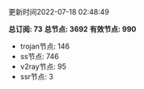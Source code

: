 更新时间2022-07-18 02:48:49

**总订阅: 73**
**总节点: 3692**
**有效节点: 990**
- trojan节点: 146
- ss节点: 746
- v2ray节点: 95
- ssr节点: 3
